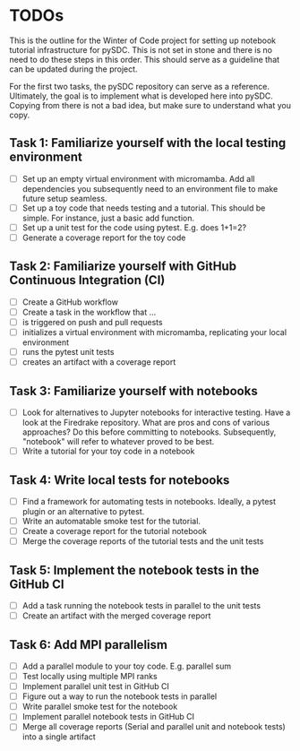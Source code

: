# TODOs

This is the outline for the Winter of Code project for setting up notebook tutorial infrastructure for pySDC.
This is not set in stone and there is no need to do these steps in this order. This should serve as a guideline that can be updated during the project.

For the first two tasks, the pySDC repository can serve as a reference. Ultimately, the goal is to implement what is developed here into pySDC. Copying from there is not a bad idea, but make sure to understand what you copy.


## Task 1: Familiarize yourself with the local testing environment
 - [ ] Set up an empty virtual environment with micromamba. Add all dependencies you subsequently need to an environment file to make future setup seamless.
 - [ ] Set up a toy code that needs testing and a tutorial. This should be simple. For instance, just a basic add function.
 - [ ] Set up a unit test for the code using pytest. E.g. does 1+1=2? 
 - [ ] Generate a coverage report for the toy code

## Task 2: Familiarize yourself with GitHub Continuous Integration (CI)
 - [ ] Create a GitHub workflow
 - [ ] Create a task in the workflow that ...
  - [ ] is triggered on push and pull requests
  - [ ] initializes a virtual environment with micromamba, replicating your local environment
  - [ ] runs the pytest unit tests
  - [ ] creates an artifact with a coverage report

## Task 3: Familiarize yourself with notebooks
 - [ ] Look for alternatives to Jupyter notebooks for interactive testing. Have a look at the Firedrake repository. What are pros and cons of various approaches? Do this before committing to notebooks. Subsequently, "notebook" will refer to whatever proved to be best.
 - [ ] Write a tutorial for your toy code in a notebook

## Task 4: Write local tests for notebooks
 - [ ] Find a framework for automating tests in notebooks. Ideally, a pytest plugin or an alternative to pytest.
 - [ ] Write an automatable smoke test for the tutorial.
 - [ ] Create a coverage report for the tutorial notebook
 - [ ] Merge the coverage reports of the tutorial tests and the unit tests

## Task 5: Implement the notebook tests in the GitHub CI
 - [ ] Add a task running the notebook tests in parallel to the unit tests
 - [ ] Create an artifact with the merged coverage report

## Task 6: Add MPI parallelism
 - [ ] Add a parallel module to your toy code. E.g. parallel sum
 - [ ] Test locally using multiple MPI ranks
 - [ ] Implement parallel unit test in GitHub CI 
 - [ ] Figure out a way to run the notebook tests in parallel
 - [ ] Write parallel smoke test for the notebook
 - [ ] Implement parallel notebook tests in GitHub CI
 - [ ] Merge all coverage reports (Serial and parallel unit and notebook tests) into a single artifact
